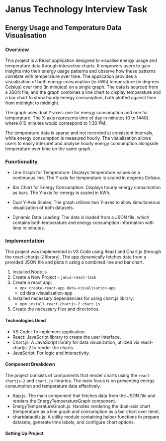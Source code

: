 # Janus Technology Interview Task
## Energy Usage and Temperature Data Visualisation

### Overview

This project is a React application designed to visualise energy usage and temperature data through interactive charts. It empowers users to gain insights into their energy usage patterns and observe how these patterns correlate with temperature over time. The application provides a visualization of both energy consumption (in kWh) temperature (in degrees Celsius) over time (in minutes) on a single graph. The data is sourced from a JSON file, and the graph combines a line chart to display temperature and a bar chart to show hourly energy consumption, both plotted against time from midnight to midnight.

The graph uses dual Y-axes: one for energy consumption and one for temperature. The X-axis represents time of day in minutes (0 to 1440), where 810 minutes would correspond to 1:30 PM.

The temperature data is sparse and not recorded at consistent intervals, while energy consumption is measured hourly. The visualization allows users to easily interpret and analyse hourly energy consumption alongside temperature over time on the same graph.


### Functionality

- Line Graph for Temperature: Displays temperature values on a continuous line. The Y-axis for temperature is scaled in degrees Celsius.

- Bar Chart for Energy Consumption: Displays hourly energy consumption as bars. The Y-axis for energy is scaled in kWh.

- Dual Y-Axis Scales: The graph utilizes two Y-axes to allow simultaneous visualization of both datasets.

- Dynamic Data Loading: The data is loaded from a JSON file, which contains both temperature and energy consumption information with time in minutes.


### Implementation

This project was implemented in VS Code using React and Chart.js (through the react-chartjs-2 library). The app dynamically fetches data from a provided JSON file and plots it using a combined line and bar chart.

1. Installed Node.js
2. Create a New Project - `janus-react-task`
4. Create a react app:
    - `npx create-react-app data-visualisation-app`
    - cd data-visualisation-app
5. Installed necessary dependencies for using chart.js library:
    - `npm install react-chartjs-2 chart.js`
6. Create the necessary files and directories.
    
         

#### Technologies Used
- VS Code: To implement application. 
- React: JavaScript library to create the user interface.
- Chart.js: A JavaScript library for data visualization, utilized via react-chartjs-2 to render the charts.
- JavaScript: For logic and interactivity.


#### Component Breakdown

The project consists of components that render charts using the `react-chartjs-2` and `chart.js` libraries. The main focus is on presenting energy consumption and temperature data effectively.

- App.js: The main component that fetches data from the JSON file and renders the EnergyTemperatureGraph component.
- EnergyTemperatureGraph.js: Handles rendering the dual-axis chart (temperature as a line graph and consumption as a bar chart over time).
- chartdatautils.js: A utility module containing helper functions to prepare datasets, generate time labels, and configure chart options.

#### Setting Up Project
